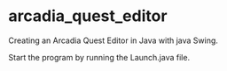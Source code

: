 # arcadia_quest_editor
Creating an Arcadia Quest Editor in Java with java Swing.

Start the program by running the Launch.java file.
